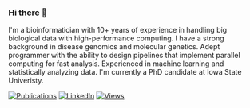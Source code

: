 ### Hi there 👋
 
I'm a bioinformatician with 10+ years of experience in handling big biological data with high-performance computing. I have a strong background in disease genomics and molecular genetics. Adept programmer with the ability to design pipelines that implement parallel computing for fast analysis. Experienced in machine learning and statistically analyzing data. I'm currently a PhD candidate at Iowa State Univeristy. 

[![Publications](https://img.shields.io/badge/-Publications-red)](https://scholar.google.com/citations?user=4g4dh1EAAAAJ&hl=en)
[![LinkedIn](https://img.shields.io/badge/-LinkedIn-informational)](https://www.linkedin.com/in/jeffrey-haltom/)
[![Views](https://visitor-badge.glitch.me/badge?page_id=jahaltom.visitor-badge)](https://github.com/jahaltom)




<!--
**jahaltom/jahaltom** is a ✨ _special_ ✨ repository because its `README.md` (this file) appears on your GitHub profile.

Here are some ideas to get you started:

- 🔭 I’m currently working on ...
- 🌱 I’m currently learning ...
- 👯 I’m looking to collaborate on ...
- 🤔 I’m looking for help with ...
- 💬 Ask me about ...
- 📫 How to reach me: ...
- 😄 Pronouns: ...
- ⚡ Fun fact: ...
-->
